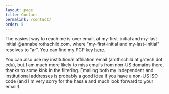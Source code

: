 ```yaml
---
layout: page
title: Contact
permalink: /contact/
order: 5
---
```


The easiest way to reach me is over email, at my-first-initial and my-last-initial  @annabelrothschild.com, where "my-first-initial and my-last-initial" resolves to "ar". You can find my PGP key [here](https://annabelrothschild.com/key.txt).

You can also use my institutional affiliation email (arothschild at gatech dot edu), but I am much more likely to miss emails from non-US domains there, thanks to some kink in the filtering. Emailing both my independent and institutional addresses is probably a good idea if you have a non-US ISO code (and I'm very sorry for the hassle and much look forward to your email!).
